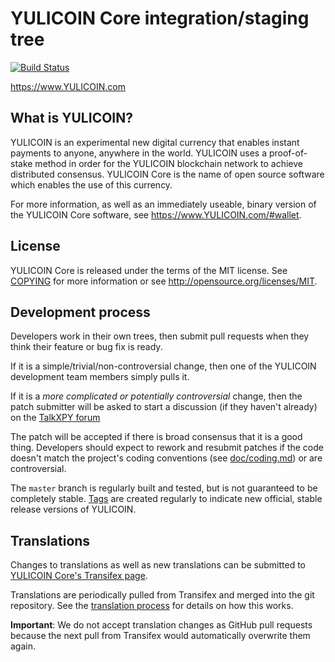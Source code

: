YULICOIN Core integration/staging tree
=====================================

[![Build Status](https://travis-ci.org/YULICOINFoundation/YULICOIN.svg?branch=master)](https://travis-ci.org/YULICOINFoundation/YULICOIN)

https://www.YULICOIN.com

What is YULICOIN?
----------------

YULICOIN is an experimental new digital currency that enables instant payments to
anyone, anywhere in the world. YULICOIN uses a proof-of-stake method in order for
the YULICOIN blockchain network to achieve distributed consensus. YULICOIN Core is
the name of open source software which enables the use of this currency.

For more information, as well as an immediately useable, binary version of the
YULICOIN Core software, see https://www.YULICOIN.com/#wallet.

License
-------

YULICOIN Core is released under the terms of the MIT license. See [COPYING](COPYING) for more
information or see http://opensource.org/licenses/MIT.

Development process
-------------------

Developers work in their own trees, then submit pull requests when they think
their feature or bug fix is ready.

If it is a simple/trivial/non-controversial change, then one of the YULICOIN
development team members simply pulls it.

If it is a *more complicated or potentially controversial* change, then the patch
submitter will be asked to start a discussion (if they haven't already) on the
[TalkXPY forum](https://www.talkxpy.com/category/8/YULICOIN-coincode)

The patch will be accepted if there is broad consensus that it is a good thing.
Developers should expect to rework and resubmit patches if the code doesn't
match the project's coding conventions (see [doc/coding.md](doc/coding.md)) or are
controversial.

The `master` branch is regularly built and tested, but is not guaranteed to be
completely stable. [Tags](https://github.com/YULICOINFoundation/YULICOIN/tags) are created
regularly to indicate new official, stable release versions of YULICOIN.

Translations
------------

Changes to translations as well as new translations can be submitted to
[YULICOIN Core's Transifex page](https://www.transifex.com/projects/p/YULICOIN/).

Translations are periodically pulled from Transifex and merged into the git repository. See the
[translation process](doc/translation_process.md) for details on how this works.

**Important**: We do not accept translation changes as GitHub pull requests because the next
pull from Transifex would automatically overwrite them again.
